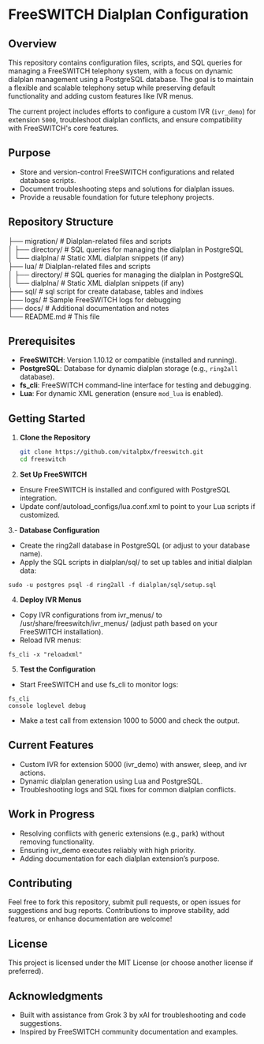 # FreeSWITCH Dialplan Configuration

## Overview

This repository contains configuration files, scripts, and SQL queries for managing a FreeSWITCH telephony system, with a focus on dynamic dialplan management using a PostgreSQL database. The goal is to maintain a flexible and scalable telephony setup while preserving default functionality and adding custom features like IVR menus.

The current project includes efforts to configure a custom IVR (`ivr_demo`) for extension `5000`, troubleshoot dialplan conflicts, and ensure compatibility with FreeSWITCH's core features.

## Purpose

- Store and version-control FreeSWITCH configurations and related database scripts.
- Document troubleshooting steps and solutions for dialplan issues.
- Provide a reusable foundation for future telephony projects.

## Repository Structure

├── migration/          # Dialplan-related files and scripts<br>
│   ├── directory/      # SQL queries for managing the dialplan in PostgreSQL<br>
│   └── dialplna/       # Static XML dialplan snippets (if any)<br>
├── lua/                # Dialplan-related files and scripts<br>
│   ├── directory/      # SQL queries for managing the dialplan in PostgreSQL<br>
│   └── dialplna/       # Static XML dialplan snippets (if any)<br>
├── sql/                # sql script for create database, tables and indixes<br>
├── logs/               # Sample FreeSWITCH logs for debugging<br>
├── docs/               # Additional documentation and notes<br>
└── README.md           # This file<br>


## Prerequisites

- **FreeSWITCH**: Version 1.10.12 or compatible (installed and running).
- **PostgreSQL**: Database for dynamic dialplan storage (e.g., `ring2all` database).
- **fs_cli**: FreeSWITCH command-line interface for testing and debugging.
- **Lua**: For dynamic XML generation (ensure `mod_lua` is enabled).

## Getting Started

1. **Clone the Repository**
   ```bash
   git clone https://github.com/vitalpbx/freeswitch.git
   cd freeswitch
   
2. **Set Up FreeSWITCH**
- Ensure FreeSWITCH is installed and configured with PostgreSQL integration.
- Update conf/autoload_configs/lua.conf.xml to point to your Lua scripts if customized.

3.- **Database Configuration**
- Create the ring2all database in PostgreSQL (or adjust to your database name).
- Apply the SQL scripts in dialplan/sql/ to set up tables and initial dialplan data:
```console
sudo -u postgres psql -d ring2all -f dialplan/sql/setup.sql
```
4. **Deploy IVR Menus**
- Copy IVR configurations from ivr_menus/ to /usr/share/freeswitch/ivr_menus/ (adjust path based on your FreeSWITCH installation).
- Reload IVR menus:
```console
fs_cli -x "reloadxml"
```

5. **Test the Configuration**
- Start FreeSWITCH and use fs_cli to monitor logs:
```console
fs_cli
console loglevel debug
```
- Make a test call from extension 1000 to 5000 and check the output.

## Current Features
- Custom IVR for extension 5000 (ivr_demo) with answer, sleep, and ivr actions.
- Dynamic dialplan generation using Lua and PostgreSQL.
- Troubleshooting logs and SQL fixes for common dialplan conflicts.

## Work in Progress
- Resolving conflicts with generic extensions (e.g., park) without removing functionality.
- Ensuring ivr_demo executes reliably with high priority.
- Adding documentation for each dialplan extension’s purpose.

## Contributing
Feel free to fork this repository, submit pull requests, or open issues for suggestions and bug reports. Contributions to improve stability, add features, or enhance documentation are welcome!

## License
This project is licensed under the MIT License (or choose another license if preferred).

## Acknowledgments
- Built with assistance from Grok 3 by xAI for troubleshooting and code suggestions.
- Inspired by FreeSWITCH community documentation and examples.
